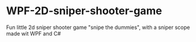 # WPF-2D-sniper-shooter-game
Fun little 2d sniper shooter game "snipe the dummies", with a sniper scope made wit WPF and C#
